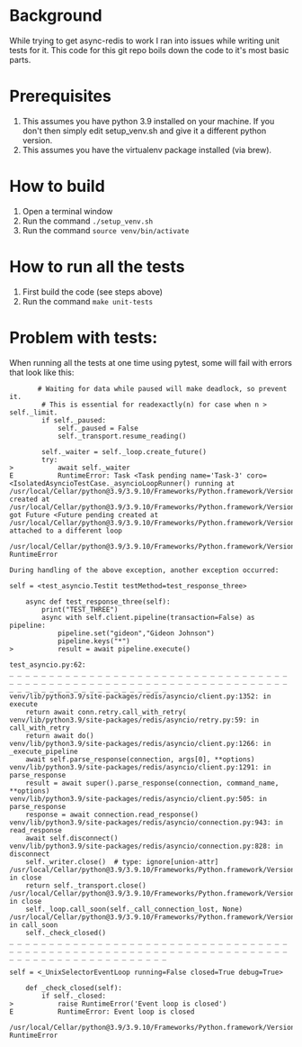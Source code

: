 # Background
While trying to get async-redis to work I ran into issues while writing unit tests for it.
This code for this git repo boils down the code to it's most basic parts.

# Prerequisites
1. This assumes you have python 3.9 installed on your machine. If you don't then simply edit setup_venv.sh and give it a different python version.
2. This assumes you have the virtualenv package installed (via brew).

# How to build
1. Open a terminal window
2. Run the command `./setup_venv.sh`
3. Run the command `source venv/bin/activate`

# How to run all the tests
1. First build the code (see steps above)
2. Run the command `make unit-tests`

# Problem with tests:
When running all the tests at one time using pytest, some will fail with errors that look like this:
```
       # Waiting for data while paused will make deadlock, so prevent it.
        # This is essential for readexactly(n) for case when n > self._limit.
        if self._paused:
            self._paused = False
            self._transport.resume_reading()

        self._waiter = self._loop.create_future()
        try:
>           await self._waiter
E           RuntimeError: Task <Task pending name='Task-3' coro=<IsolatedAsyncioTestCase._asyncioLoopRunner() running at /usr/local/Cellar/python@3.9/3.9.10/Frameworks/Python.framework/Versions/3.9/lib/python3.9/unittest/async_case.py:101> created at /usr/local/Cellar/python@3.9/3.9.10/Frameworks/Python.framework/Versions/3.9/lib/python3.9/unittest/async_case.py:117> got Future <Future pending created at /usr/local/Cellar/python@3.9/3.9.10/Frameworks/Python.framework/Versions/3.9/lib/python3.9/asyncio/base_events.py:424> attached to a different loop

/usr/local/Cellar/python@3.9/3.9.10/Frameworks/Python.framework/Versions/3.9/lib/python3.9/asyncio/streams.py:517: RuntimeError

During handling of the above exception, another exception occurred:

self = <test_asyncio.Testit testMethod=test_response_three>

    async def test_response_three(self):
        print("TEST_THREE")
        async with self.client.pipeline(transaction=False) as pipeline:
            pipeline.set("gideon","Gideon Johnson")
            pipeline.keys("*")
>           result = await pipeline.execute()

test_asyncio.py:62:
_ _ _ _ _ _ _ _ _ _ _ _ _ _ _ _ _ _ _ _ _ _ _ _ _ _ _ _ _ _ _ _ _ _ _ _ _ _ _ _ _ _ _ _ _ _ _ _ _ _ _ _ _ _ _ _ _ _ _ _ _ _ _ _ _ _ _ _ _ _ _ _ _ _ _ _ _ _ _ _ _ _ _ _ _ _ _ _ _ _
venv/lib/python3.9/site-packages/redis/asyncio/client.py:1352: in execute
    return await conn.retry.call_with_retry(
venv/lib/python3.9/site-packages/redis/asyncio/retry.py:59: in call_with_retry
    return await do()
venv/lib/python3.9/site-packages/redis/asyncio/client.py:1266: in _execute_pipeline
    await self.parse_response(connection, args[0], **options)
venv/lib/python3.9/site-packages/redis/asyncio/client.py:1291: in parse_response
    result = await super().parse_response(connection, command_name, **options)
venv/lib/python3.9/site-packages/redis/asyncio/client.py:505: in parse_response
    response = await connection.read_response()
venv/lib/python3.9/site-packages/redis/asyncio/connection.py:943: in read_response
    await self.disconnect()
venv/lib/python3.9/site-packages/redis/asyncio/connection.py:828: in disconnect
    self._writer.close()  # type: ignore[union-attr]
/usr/local/Cellar/python@3.9/3.9.10/Frameworks/Python.framework/Versions/3.9/lib/python3.9/asyncio/streams.py:353: in close
    return self._transport.close()
/usr/local/Cellar/python@3.9/3.9.10/Frameworks/Python.framework/Versions/3.9/lib/python3.9/asyncio/selector_events.py:700: in close
    self._loop.call_soon(self._call_connection_lost, None)
/usr/local/Cellar/python@3.9/3.9.10/Frameworks/Python.framework/Versions/3.9/lib/python3.9/asyncio/base_events.py:746: in call_soon
    self._check_closed()
_ _ _ _ _ _ _ _ _ _ _ _ _ _ _ _ _ _ _ _ _ _ _ _ _ _ _ _ _ _ _ _ _ _ _ _ _ _ _ _ _ _ _ _ _ _ _ _ _ _ _ _ _ _ _ _ _ _ _ _ _ _ _ _ _ _ _ _ _ _ _ _ _ _ _ _ _ _ _ _ _ _ _ _ _ _ _ _ _ _

self = <_UnixSelectorEventLoop running=False closed=True debug=True>

    def _check_closed(self):
        if self._closed:
>           raise RuntimeError('Event loop is closed')
E           RuntimeError: Event loop is closed

/usr/local/Cellar/python@3.9/3.9.10/Frameworks/Python.framework/Versions/3.9/lib/python3.9/asyncio/base_events.py:510: RuntimeError

```
